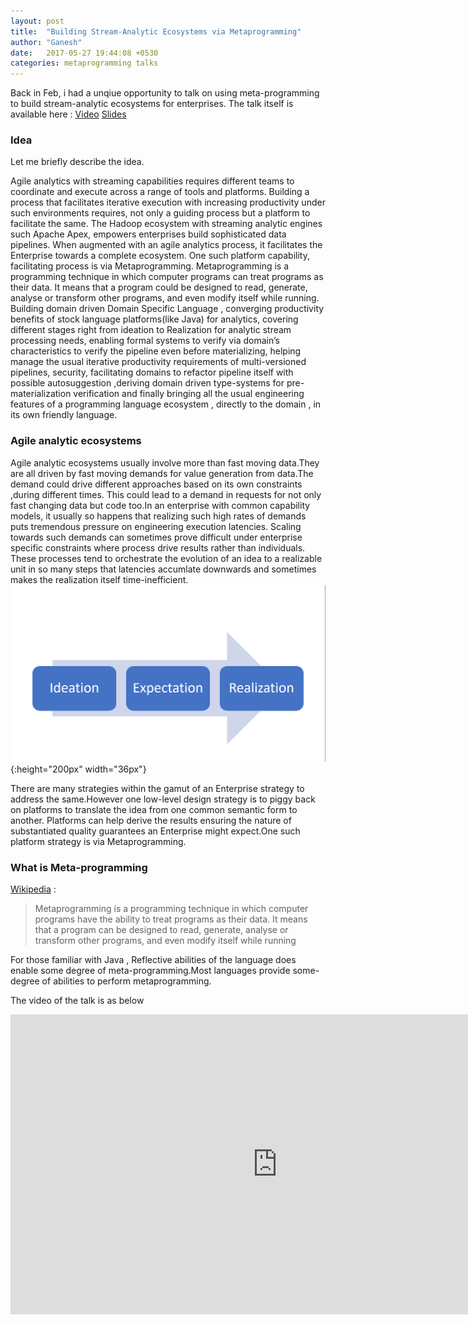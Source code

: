```yaml
---
layout: post
title:  "Building Stream-Analytic Ecosystems via Metaprogramming"
author: "Ganesh"
date:   2017-05-27 19:44:08 +0530
categories: metaprogramming talks
---
```


Back in Feb, i had a unqiue opportunity to talk on using meta-programming to build stream-analytic ecosystems for enterprises.
The talk itself is available here :  [Video](https://www.youtube.com/watch?v=1OTdhWhNJVw) [Slides](https://www.slideshare.net/DataTorrent/lightning-talks-integrations-track-building-streamanalytic-ecosystems-for-enterprises-abdw17-pune?qid=19b15b6a-fd6b-490e-a799-ec5063fa97a7&v=&b=&from_search=5)

### Idea ###

Let me briefly describe the idea.

Agile analytics with streaming capabilities requires different teams to coordinate and execute across a range of tools and platforms. Building a process that facilitates iterative execution with increasing productivity under such environments requires, not only a guiding process but a platform to facilitate the same.
The Hadoop ecosystem with streaming analytic engines such Apache Apex, empowers enterprises build sophisticated data pipelines. When augmented with an agile analytics process, it facilitates the Enterprise towards a complete ecosystem.
One such platform capability, facilitating process is via Metaprogramming. Metaprogramming is a programming technique in which computer programs can treat programs as their data. It means that a program could be designed to read, generate, analyse or transform other programs, and even modify itself while running.
Building domain driven Domain Specific Language , converging productivity benefits of stock  language platforms(like Java) for analytics, covering different stages right from ideation to Realization  for analytic stream processing needs, enabling formal systems to verify via domain’s characteristics to verify the pipeline even before materializing, helping manage the usual iterative productivity requirements of multi-versioned pipelines, security, facilitating domains to refactor pipeline itself with possible autosuggestion ,deriving domain driven type-systems for pre-materialization verification and finally bringing all the usual engineering features of  a programming language ecosystem , directly to the domain , in its own friendly language.

### Agile analytic ecosystems ###

Agile analytic ecosystems usually involve more than fast moving data.They are all driven by fast moving demands for value generation from data.The demand could drive different approaches based on its own constraints ,during different times.
This could lead to a demand in requests for not only fast changing data but code too.In an enterprise with common capability models, it usually so happens that realizing such high rates of demands puts tremendous pressure on engineering execution latencies.
Scaling towards such demands can sometimes prove difficult under enterprise specific constraints where process drive results rather than individuals.
These processes tend to orchestrate the evolution of an idea to a realizable unit in so many steps that latencies accumlate downwards and sometimes makes the realization itself time-inefficient.
 ![Process](/img/processsblock.png ){:height="200px" width="36px"}

There are many strategies within the gamut of an Enterprise strategy to address the same.However one low-level design strategy is to piggy back on platforms to translate the idea from one common semantic form to another.
Platforms can help derive the results ensuring the nature of substantiated quality guarantees an Enterprise might expect.One such platform strategy is via Metaprogramming.

### What is Meta-programming ###

[Wikipedia](https://en.wikipedia.org/wiki/Metaprogramming) :
> Metaprogramming is a programming technique in which computer programs have the ability to treat programs as their data. It means that a program can be designed to read, generate, analyse or transform other programs, and even modify itself while running

For those familiar with Java , Reflective abilities of the language does enable some degree of meta-programming.Most languages provide some-degree of abilities to perform metaprogramming.

The video of the talk is as below
<div><iframe width="854" height="480" src="https://www.youtube.com/embed/1OTdhWhNJVw" frameborder="0" allowfullscreen></iframe></div>
